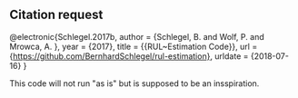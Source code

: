 ## Citation request

@electronic{Schlegel.2017b,
 author = {Schlegel, B. and Wolf, P. and Mrowca, A. },
 year = {2017},
 title = {{RUL~Estimation Code}},
 url = {https://github.com/BernhardSchlegel/rul-estimation},
 urldate = {2018-07-16}
}

This code will not run "as is" but is supposed to be an insspiration.
